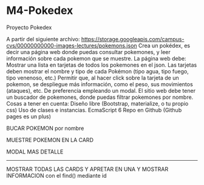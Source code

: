 # M4-Pokedex

Proyecto Pokedex

A partir del siguiente archivo: https://storage.googleapis.com/campus-cvs/00000000000-images-lectures/pokemons.json
Crea un pokédex, es decir una página web donde puedas consultar pokemones, y leer información sobre cada pokemon que se muestre.
La página web debe:
Mostrar una lista en tarjetas de todos los pokemones en el json. Las tarjetas deben mostrar el nombre y tipo de cada Pokémon (tipo agua, tipo fuego, tipo venenoso, etc.)
Permitir que, al hacer click sobre la tarjeta de un pokemon, se despliegue más información, como el peso, sus movimientos (ataques), etc. De preferencia empleando un modal.
El sitio web debe tener un buscador de pokemones, donde puedas filtrar pokemones por nombre.
Cosas a tener en cuenta:
Diseño libre (Bootstrap, materialize, o tu propio css)
Uso de clases e instancias.
EcmaScript 6
Repo en Github (Github pages es un plus)

BUCAR POKEMON por nombre

MUESTRE POKEMON EN LA CARD

MODAL MAS DETALLE

---

MOSTRAR TODAS LAS CARDS Y APRETAR EN UNA Y MOSTRAR INFORMACION con el find() mediante id
